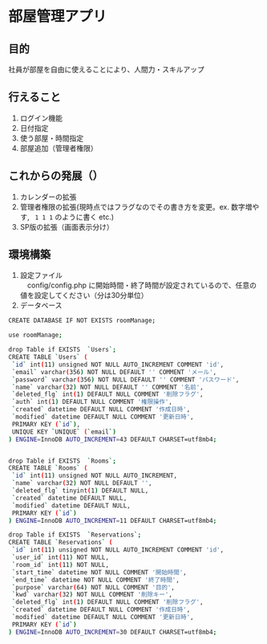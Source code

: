# 部屋管理アプリ


## 目的
社員が部屋を自由に使えることにより、人間力・スキルアップ

## 行えること
1. ログイン機能
2. 日付指定
3. 使う部屋・時間指定  
4. 部屋追加（管理者権限）

## これからの発展（）
1. カレンダーの拡張  
2. 管理者権限の拡張(現時点ではフラグなのでその書き方を変更。ex. 数字増やす, ` 1 1 1` のように書く etc.)
3. SP版の拡張（画面表示分け）

## 環境構築
1. 設定ファイル  
　config/config.php  に開始時間・終了時間が設定されているので、任意の値を設定してください（分は30分単位）
2. データベース
 ```bash
CREATE DATABASE IF NOT EXISTS roomManage;

use roomManage;

drop Table if EXISTS  `Users`;
CREATE TABLE `Users` (
  `id` int(11) unsigned NOT NULL AUTO_INCREMENT COMMENT 'id',
  `email` varchar(356) NOT NULL DEFAULT '' COMMENT 'メール',
  `password` varchar(356) NOT NULL DEFAULT '' COMMENT 'パスワード',
  `name` varchar(32) NOT NULL DEFAULT '' COMMENT '名前',
  `deleted_flg` int(1) DEFAULT NULL COMMENT '削除フラグ',
  `auth` int(1) DEFAULT NULL COMMENT '権限操作',
  `created` datetime DEFAULT NULL COMMENT '作成日時',
  `modified` datetime DEFAULT NULL COMMENT '更新日時',
  PRIMARY KEY (`id`),
  UNIQUE KEY `UNIQUE` (`email`)
) ENGINE=InnoDB AUTO_INCREMENT=43 DEFAULT CHARSET=utf8mb4;


drop Table if EXISTS  `Rooms`;
CREATE TABLE `Rooms` (
  `id` int(11) unsigned NOT NULL AUTO_INCREMENT,
  `name` varchar(32) NOT NULL DEFAULT '',
  `deleted_flg` tinyint(1) DEFAULT NULL,
  `created` datetime DEFAULT NULL,
  `modified` datetime DEFAULT NULL,
  PRIMARY KEY (`id`)
) ENGINE=InnoDB AUTO_INCREMENT=11 DEFAULT CHARSET=utf8mb4;

drop Table if EXISTS  `Reservations`;
CREATE TABLE `Reservations` (
  `id` int(11) unsigned NOT NULL AUTO_INCREMENT COMMENT 'id',
  `user_id` int(11) NOT NULL,
  `room_id` int(11) NOT NULL,
  `start_time` datetime NOT NULL COMMENT '開始時間',
  `end_time` datetime NOT NULL COMMENT '終了時間',
  `purpose` varchar(64) NOT NULL COMMENT '目的',
  `kwd` varchar(32) NOT NULL COMMENT '削除キー',
  `deleted_flg` int(1) DEFAULT NULL COMMENT '削除フラグ',
  `created` datetime DEFAULT NULL COMMENT '作成日時',
  `modified` datetime DEFAULT NULL COMMENT '更新日時',
  PRIMARY KEY (`id`)
) ENGINE=InnoDB AUTO_INCREMENT=30 DEFAULT CHARSET=utf8mb4; 
 ```
